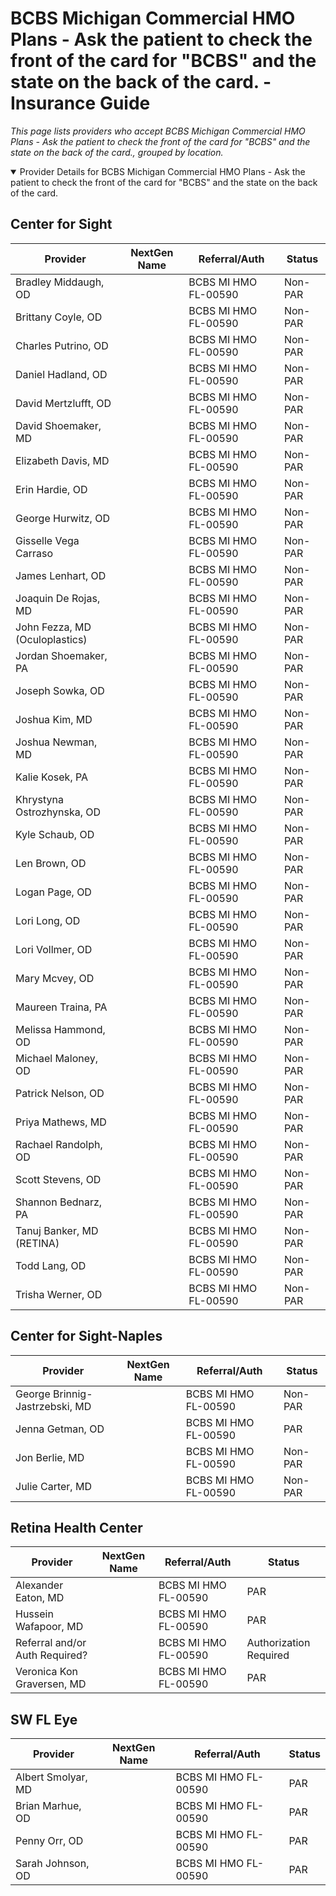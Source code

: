 # BCBS Michigan Commercial HMO Plans - Ask the patient to check the front of the card for "BCBS" and the state on the back of the card. - Insurance Guide

*This page lists providers who accept BCBS Michigan Commercial HMO Plans - Ask the patient to check the front of the card for "BCBS" and the state on the back of the card., grouped by location.*

<details open><summary>Provider Details for BCBS Michigan Commercial HMO Plans - Ask the patient to check the front of the card for "BCBS" and the state on the back of the card.</summary>

## Center for Sight

| Provider | NextGen Name | Referral/Auth | Status |
|----------|-------------|--------------|--------|
| Bradley Middaugh, OD |  | BCBS MI HMO FL-00590 | Non-PAR |
| Brittany Coyle, OD |  | BCBS MI HMO FL-00590 | Non-PAR |
| Charles Putrino, OD |  | BCBS MI HMO FL-00590 | Non-PAR |
| Daniel Hadland, OD |  | BCBS MI HMO FL-00590 | Non-PAR |
| David Mertzlufft, OD |  | BCBS MI HMO FL-00590 | Non-PAR |
| David Shoemaker, MD |  | BCBS MI HMO FL-00590 | Non-PAR |
| Elizabeth Davis, MD |  | BCBS MI HMO FL-00590 | Non-PAR |
| Erin Hardie, OD |  | BCBS MI HMO FL-00590 | Non-PAR |
| George Hurwitz, OD |  | BCBS MI HMO FL-00590 | Non-PAR |
| Gisselle Vega Carraso |  | BCBS MI HMO FL-00590 | Non-PAR |
| James Lenhart, OD |  | BCBS MI HMO FL-00590 | Non-PAR |
| Joaquin De Rojas, MD |  | BCBS MI HMO FL-00590 | Non-PAR |
| John Fezza, MD (Oculoplastics) |  | BCBS MI HMO FL-00590 | Non-PAR |
| Jordan Shoemaker, PA |  | BCBS MI HMO FL-00590 | Non-PAR |
| Joseph Sowka, OD |  | BCBS MI HMO FL-00590 | Non-PAR |
| Joshua Kim, MD |  | BCBS MI HMO FL-00590 | Non-PAR |
| Joshua Newman, MD |  | BCBS MI HMO FL-00590 | Non-PAR |
| Kalie Kosek, PA |  | BCBS MI HMO FL-00590 | Non-PAR |
| Khrystyna Ostrozhynska, OD |  | BCBS MI HMO FL-00590 | Non-PAR |
| Kyle Schaub, OD |  | BCBS MI HMO FL-00590 | Non-PAR |
| Len Brown, OD |  | BCBS MI HMO FL-00590 | Non-PAR |
| Logan Page, OD |  | BCBS MI HMO FL-00590 | Non-PAR |
| Lori Long, OD |  | BCBS MI HMO FL-00590 | Non-PAR |
| Lori Vollmer, OD |  | BCBS MI HMO FL-00590 | Non-PAR |
| Mary Mcvey, OD |  | BCBS MI HMO FL-00590 | Non-PAR |
| Maureen Traina, PA |  | BCBS MI HMO FL-00590 | Non-PAR |
| Melissa Hammond, OD |  | BCBS MI HMO FL-00590 | Non-PAR |
| Michael Maloney, OD |  | BCBS MI HMO FL-00590 | Non-PAR |
| Patrick Nelson, OD |  | BCBS MI HMO FL-00590 | Non-PAR |
| Priya Mathews, MD |  | BCBS MI HMO FL-00590 | Non-PAR |
| Rachael Randolph, OD |  | BCBS MI HMO FL-00590 | Non-PAR |
| Scott Stevens, OD |  | BCBS MI HMO FL-00590 | Non-PAR |
| Shannon Bednarz, PA |  | BCBS MI HMO FL-00590 | Non-PAR |
| Tanuj Banker, MD (RETINA) |  | BCBS MI HMO FL-00590 | Non-PAR |
| Todd Lang, OD |  | BCBS MI HMO FL-00590 | Non-PAR |
| Trisha Werner, OD |  | BCBS MI HMO FL-00590 | Non-PAR |

## Center for Sight-Naples

| Provider | NextGen Name | Referral/Auth | Status |
|----------|-------------|--------------|--------|
| George Brinnig-Jastrzebski, MD |  | BCBS MI HMO FL-00590 | Non-PAR |
| Jenna Getman, OD |  | BCBS MI HMO FL-00590 | PAR |
| Jon Berlie, MD |  | BCBS MI HMO FL-00590 | Non-PAR |
| Julie Carter, MD |  | BCBS MI HMO FL-00590 | Non-PAR |

## Retina Health Center

| Provider | NextGen Name | Referral/Auth | Status |
|----------|-------------|--------------|--------|
| Alexander Eaton, MD |  | BCBS MI HMO FL-00590 | PAR |
| Hussein Wafapoor, MD |  | BCBS MI HMO FL-00590 | PAR |
| Referral and/or Auth Required? |  | BCBS MI HMO FL-00590 | Authorization Required |
| Veronica Kon Graversen, MD |  | BCBS MI HMO FL-00590 | PAR |

## SW FL Eye

| Provider | NextGen Name | Referral/Auth | Status |
|----------|-------------|--------------|--------|
| Albert Smolyar, MD |  | BCBS MI HMO FL-00590 | PAR |
| Brian Marhue, OD |  | BCBS MI HMO FL-00590 | PAR |
| Penny Orr, OD |  | BCBS MI HMO FL-00590 | PAR |
| Sarah Johnson, OD |  | BCBS MI HMO FL-00590 | PAR |

</details>

